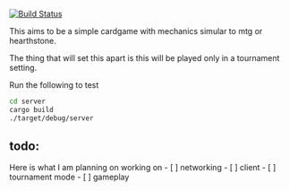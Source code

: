 [![Build Status](https://travis-ci.org/kmerfeld/cardgame.svg?branch=master)](https://travis-ci.org/kmerfeld/cardgame)

This aims to be a simple cardgame with mechanics simular to 
mtg or hearthstone.

The thing that will set this apart is this will be played only 
in a tournament setting. 


Run the following to test 
```bash
cd server
cargo build
./target/debug/server
```

## todo:
Here is what I am planning on working on 
    - [ ] networking
    - [ ] client
    - [ ] tournament mode
    - [ ] gameplay
